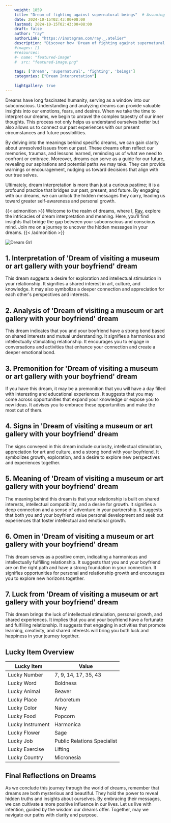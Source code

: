 ```yaml
---
    weight: 1859
    title: "Dream of fighting against supernatural beings"  # Assuming 'title' column exists
    date: 2024-10-15T02:43:00+08:00
    lastmod: 2024-10-15T02:43:00+08:00
    draft: false
    author: "ray"
    authorLink: "https://instagram.com/ray._.atelier"
    description: "Discover how 'Dream of fighting against supernatural beings' can interpret your future and uncover its significant meanings in your life."
    #images: []
    #resources:
    #- name: "featured-image"
    #  src: "featured-image.png"
    
    tags: ['Dream', 'supernatural', 'fighting', 'beings']
    categories: ["Dream Interpretation"]
    
    lightgallery: true
---
```

    
Dreams have long fascinated humanity, serving as a window into our subconscious. Understanding and analyzing dreams can provide valuable insights into our emotions, fears, and desires. When we take the time to interpret our dreams, we begin to unravel the complex tapestry of our inner thoughts. This process not only helps us understand ourselves better but also allows us to connect our past experiences with our present circumstances and future possibilities.

By delving into the meanings behind specific dreams, we can gain clarity about unresolved issues from our past. These dreams often reflect our memories, traumas, and lessons learned, reminding us of what we need to confront or embrace. Moreover, dreams can serve as a guide for our future, revealing our aspirations and potential paths we may take. They can provide warnings or encouragement, nudging us toward decisions that align with our true selves.

Ultimately, dream interpretation is more than just a curious pastime; it is a profound practice that bridges our past, present, and future. By engaging with our dreams, we can unlock the hidden messages they carry, leading us toward greater self-awareness and personal growth.

{{< admonition >}}
Welcome to the realm of dreams, where I, [Ray](https://instagram.com/ray._.atelier), explore the intricacies of dream interpretation and meaning. Here, you’ll find insights that bridge the gap between your subconscious and conscious mind. Join me on a journey to uncover the hidden messages in your dreams.
{{< /admonition >}}

![Dream Grl](https://cdn.pixabay.com/photo/2017/11/02/03/35/gothic-2910057_1280.jpg "Dream Grl")

## 1. Interpretation of 'Dream of visiting a museum or art gallery with your boyfriend' dream
 This dream suggests a desire for exploration and intellectual stimulation in your relationship. It signifies a shared interest in art, culture, and knowledge. It may also symbolize a deeper connection and appreciation for each other's perspectives and interests.

## 2. Analysis of 'Dream of visiting a museum or art gallery with your boyfriend' dream
 This dream indicates that you and your boyfriend have a strong bond based on shared interests and mutual understanding. It signifies a harmonious and intellectually stimulating relationship. It encourages you to engage in conversations and activities that enhance your connection and create a deeper emotional bond.

## 3. Premonition for 'Dream of visiting a museum or art gallery with your boyfriend' dream
 If you have this dream, it may be a premonition that you will have a day filled with interesting and educational experiences. It suggests that you may come across opportunities that expand your knowledge or expose you to new ideas. It advises you to embrace these opportunities and make the most out of them.

## 4. Signs in 'Dream of visiting a museum or art gallery with your boyfriend' dream
 The signs conveyed in this dream include curiosity, intellectual stimulation, appreciation for art and culture, and a strong bond with your boyfriend. It symbolizes growth, exploration, and a desire to explore new perspectives and experiences together.

## 5. Meaning of 'Dream of visiting a museum or art gallery with your boyfriend' dream
 The meaning behind this dream is that your relationship is built on shared interests, intellectual compatibility, and a desire for growth. It signifies a deep connection and a sense of adventure in your partnership. It suggests that both you and your boyfriend value personal development and seek out experiences that foster intellectual and emotional growth.

## 6. Omen in 'Dream of visiting a museum or art gallery with your boyfriend' dream
 This dream serves as a positive omen, indicating a harmonious and intellectually fulfilling relationship. It suggests that you and your boyfriend are on the right path and have a strong foundation in your connection. It signifies opportunities for personal and relationship growth and encourages you to explore new horizons together.

## 7. Luck from 'Dream of visiting a museum or art gallery with your boyfriend' dream
 This dream brings the luck of intellectual stimulation, personal growth, and shared experiences. It implies that you and your boyfriend have a fortunate and fulfilling relationship. It suggests that engaging in activities that promote learning, creativity, and shared interests will bring you both luck and happiness in your journey together.

## Lucky Item Overview
| Lucky Item          | Value              |
|---------------|--------------------|
| Lucky Number        | 7, 9, 14, 17, 35, 43  |
| Lucky Word          | Boldness |
| Lucky Animal        | Beaver |
| Lucky Place         | Arboretum     |
| Lucky Color         | Navy     |
| Lucky Food          | Popcorn      |
| Lucky Instrument    | Harmonica |
| Lucky Flower        | Sage    |
| Lucky Job           | Public Relations Specialist       |
| Lucky Exercise      | Lifting  |
| Lucky Country       | Micronesia    |


##  Final Reflections on Dreams

As we conclude this journey through the world of dreams, remember that dreams are both mysterious and beautiful. They hold the power to reveal hidden truths and insights about ourselves. By embracing their messages, we can cultivate a more positive influence in our lives. Let us live with intention, guided by the wisdom our dreams offer. Together, may we navigate our paths with clarity and purpose.
